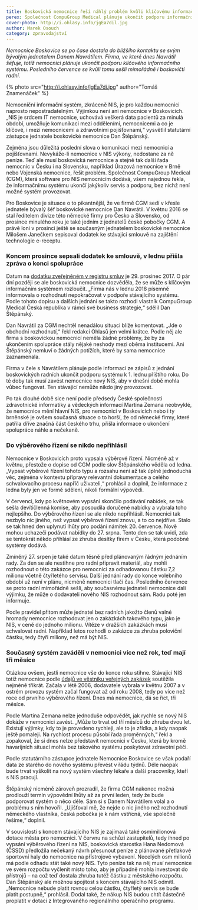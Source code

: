 ```yaml
---
title: Boskovická nemocnice řeší náhlý problém kvůli klíčovému informačnímu systému
perex: Společnost CompuGroup Medical plánuje ukončit podporu informačního systému, bez kterého se nemocnice neobejde.
cover-photo: http://i.ohlasy.info/jgEa7dil.jpg
author: Marek Osouch
category: zpravodajství
---
```


*Nemocnice Boskovice se po čase dostala do bližšího kontaktu se svým bývalým jednatelem Danem Navrátilem. Firma, ve které dnes Navrátil šéfuje, totiž nemocnici plánuje ukončit podporu klíčového informačního systému. Posledního července se kvůli tomu sešli mimořádně i boskovičtí radní.*

{% photo src="http://i.ohlasy.info/jgEa7di.jpg" author="Tomáš Znamenáček" %}

Nemocniční informační systém, zkráceně NIS, je pro každou nemocnici naprosto nepostradatelným. Výjimkou není ani nemocnice v Boskovicích. „NIS je srdcem IT nemocnice, uchovává veškerá data pacientů za minulá období, umožňuje komunikaci mezi odděleními, nemocnicemi a co je klíčové, i mezi nemocnicemi a zdravotními pojišťovnami,“ vysvětlil statutární zástupce jednatele boskovické nemocnice Dan Štěpánský.

Zejména jsou důležitá poslední slova o komunikaci mezi nemocnicí a pojišťovnami. Nevykáže-li nemocnice v NIS výkony, nedostane za ně peníze. Teď ale musí boskovická nemocnice a stejně tak další řada nemocnic v Česku i na Slovensku, například Úrazová nemocnice v Brně nebo Vojenská nemocnice, řešit problém. Společnost CompuGroup Medical (CGM), která software pro NIS nemocnicím dodává, všem najednou řekla, že informačnímu systému ukončí jakýkoliv servis a podporu, bez nichž není možné systém provozovat.

Pro Boskovice je situace o to pikantnější, že ve firmě CGM sedí v křesle jednatele bývalý šéf boskovické nemocnice Dan Navrátil. V květnu 2016 se stal ředitelem divize této německé firmy pro Česko a Slovensko, od prosince minulého roku je také jedním z jednatelů české pobočky CGM. A právě loni v prosinci ještě se současným jednatelem boskovické nemocnice Milošem Janečkem sepisoval dodatek ke stávající smlouvě na zajištění technologie e-receptu.

### Koncem prosince sepsali dodatek ke smlouvě, v lednu přišla zpráva o konci spolupráce

Datum na [dodatku zveřejněném v registru smluv](https://www.hlidacstatu.cz/Detail/4535980) je 29. prosinec 2017. O pár dní později se ale boskovická nemocnice dozvěděla, že se může s klíčovým informačním systémem rozloučit. „Firma nás v lednu 2018 písemně informovala o rozhodnutí nepokračovat v podpoře stávajícího systému. Podle tohoto dopisu a dalších jednání se takto rozhodl vlastník CompuGroup Medical Česká republika v rámci své business strategie,“ sdělil Dan Štěpánský.

Dan Navrátil za CGM nechtěl nenadálou situaci blíže komentovat. „Jde o obchodní rozhodnutí,“ řekl redakci Ohlasů jen velmi krátce. Podle něj ale firma s boskovickou nemocnicí neměla žádné problémy, že by za ukončením spolupráce stály nějaké neshody mezi oběma institucemi. Ani Štěpánský nemluví o žádných potížích, které by sama nemocnice zaznamenala.

Firma v čele s Navrátilem plánuje podle informací ze zápisů z jednání boskovických radních ukončit podporu systému k 1. lednu příštího roku. Do té doby tak musí zavést nemocnice nový NIS, aby v dnešní době mohla vůbec fungovat. Ten stávající nemůže nikdo jiný provozovat. 

Po tak dlouhé době sice není podle předsedy České společnosti zdravotnické informatiky a vědeckých informací Martina Zemana neobvyklé, že nemocnice mění hlavní NIS, pro nemocnici v Boskovicích nebo i ty brněnské je ovšem současná situace o to horší, že od německé firmy, které patřila dříve značná část českého trhu, přišla informace o ukončení spolupráce náhle a nečekaně.

### Do výběrového řízení se nikdo nepřihlásil

Nemocnice v Boskovicích proto vypsala výběrové řízení. Nicméně až v květnu, přestože o dopise od CGM podle slov Štěpánského věděla od ledna. „Vypsat výběrové řízení tohoto typu a rozsahu není až tak úplně jednoduchá věc, zejména v kontextu přípravy relevantní dokumentace a celého schvalovacího procesu napříč uživateli,“ prohlásil a doplnil, že informace z ledna byly jen ve formě sdělení, nikoli formální výpovědi.

V červenci, kdy po květnovém vypsání skončilo podávání nabídek, se tak sešla devítičlenná komise, aby posoudila doručené nabídky a vybrala toho nejlepšího. Do výběrového řízení se ale nikdo nepřihlásil. Nemocnici tak nezbylo nic jiného, než vypsat výběrové řízení znovu, a to co nejdříve. Stalo se tak hned den uplynutí lhůty pro podání námitek 20. července. Nově mohou uchazeči podávat nabídky do 27. srpna. Tento den se tak uvidí, zda se tentokrát někdo přihlásí ze zhruba desítky firem v Česku, která podobné systémy dodává.

Zmíněný 27. srpen je také datum těsně před plánovaným řádným jednáním rady. Za den se ale nestihne pro radní připravit materiál, aby mohli rozhodnout o této zakázce pro nemocnici za odhadovanou částku 7,2 milionu včetně čtyřletého servisu. Další jednání rady do konce volebního období už není v plánu, nicméně nemocnici tlačí čas. Posledního července se proto radní mimořádně sešli, aby současnému jednateli nemocnice dali výjimku, že může o dodavateli nového NIS rozhodnout sám. Radu poté jen informuje.

Podle pravidel přitom může jednatel bez radních jakožto členů valné hromady nemocnice rozhodovat jen o zakázkách takového typu, jako je NIS, v ceně do jednoho milionu. Vítěze v dražších zakázkách musí schvalovat radní. Například letos rozhodli o zakázce za zhruba poloviční částku, tedy čtyři miliony, než má být NIS.

### Současný systém zaváděli v nemocnici více než rok, teď mají tři měsíce

Otázkou ovšem, jestli nemocnice vše do konce roku stihne. Stávající NIS totiž nemocnice podle [údajů ve věstníku veřejných zakázek](https://old.vestnikverejnychzakazek.cz/cs/Searching/SearchByAuthority?ic=26925974&formId=0&size=20&page=3) soutěžila nejméně třikrát. Začala v létě 2006, dodavatele vybrala v květnu 2007 a v ostrém provozu systém začal fungovat až od roku 2008, tedy po více než roce od prvního výběrového řízení. Dnes má nemocnice, dá se říct, tři měsíce.

Podle Martina Zemana nelze jednoduše odpovědět, jak rychle se nový NIS dokáže v nemocnici zavést. „Může to trvat od tří měsíců do zhruba dvou let. Existují výjimky, kdy to je provedeno rychleji, ale to je zřídka, a kdy naopak ještě pomaleji. Na rychlost procesu působí řada proměnných,“ řekl a zopakoval, že si dnes nelze představit nemocnici v Česku, která by kromě havarijních situací mohla bez takového systému poskytovat zdravotní péči.

Podle statutárního zástupce jednatele Nemocnice Boskovice se však podaří data ze starého do nového systému převést v řádu týdnů. Déle naopak bude trvat vyškolit na nový systém všechny lékaře a další pracovníky, kteří s NIS pracují.

Štěpánský nicméně zároveň prozradil, že firma CGM nakonec možná prodlouží termín výpovědní lhůty až za první leden, tedy že bude podporovat systém o něco déle. Sám si s Danem Navrátilem volal a o problému s ním hovořil. „Ujišťoval mě, že nejde o nic jiného než rozhodnutí německého vlastníka, česká pobočka je k nám vstřícná, vše společně řešíme,“ doplnil.

V souvislosti s koncem stávajícího NIS je zajímavá také osmimilionová dotace města pro nemocnici. V červnu na schůzi zastupitelů, tedy ihned po vypsání výběrového řízení na NIS, boskovická starostka Hana Nedomová (ČSSD) předložila nečekaný návrh přesunout peníze z plánované přetlakové sportovní haly do nemocnice na přístrojové vybavení. Necelých osm milionů má podle odhadu stát také nový NIS. Tyto peníze tak na něj musí nemocnice ve svém rozpočtu vyčlenit místo toho, aby je případně mohla investovat do přístrojů – na což teď dostala zhruba tutéž částku  z městského rozpočtu. Dan Štěpánský ale možnou spojitost s koncem stávajícího NIS odmítl. „Nemocnice nebude platit rovnou celou částku, čtyřletý servis se bude platit postupně,“ prohlásil. Dodal také, že nákup NIS budou chtít částečně proplatit v dotaci z Integrovaného regionálního operačního programu.